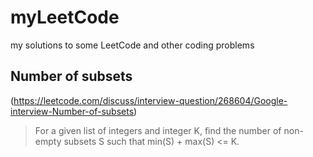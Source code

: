 # myLeetCode
my solutions to some LeetCode and other coding problems

## Number of subsets 
(https://leetcode.com/discuss/interview-question/268604/Google-interview-Number-of-subsets)
> For a given list of integers and integer K, find the number of non-empty subsets S such that min(S) + max(S) <= K.
